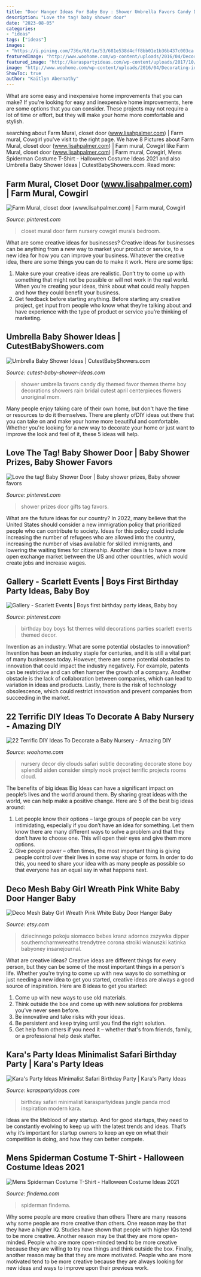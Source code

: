 ```yaml
---
title: "Door Hanger Ideas For Baby Boy : Shower Umbrella Favors Candy Diy Themed Favor Themes Theme Boy Decorations Showers Rain Bridal Cutest April Centerpieces Flowers Unoriginal Mom"
description: "Love the tag! baby shower door"
date: "2023-08-05"
categories:
- "ideas"
tags: ["ideas"]
images:
- "https://i.pinimg.com/736x/68/1e/53/681e538d4cff8bb01e1b36b437c003ca.jpg"
featuredImage: "http://www.woohome.com/wp-content/uploads/2016/04/Decorating-ideas-for-Nursery-19.jpg"
featured_image: "http://karaspartyideas.com/wp-content/uploads/2017/10/Minimalist-Safari-Birthday-Party-via-Karas-Party-Ideas-KarasPartyIdeas.com2_.jpg"
image: "http://www.woohome.com/wp-content/uploads/2016/04/Decorating-ideas-for-Nursery-19.jpg"
ShowToc: true
author: "Kaitlyn Abernathy"
---
```



What are some easy and inexpensive home improvements that you can make?
If you're looking for easy and inexpensive home improvements, here are some options that you can consider. These projects may not require a lot of time or effort, but they will make your home more comfortable and stylish.

	

		
searching about Farm Mural, closet door (www.lisahpalmer.com) | Farm mural, Cowgirl you've visit to the right page. We have 8 Pictures about Farm Mural, closet door (www.lisahpalmer.com) | Farm mural, Cowgirl like Farm Mural, closet door (www.lisahpalmer.com) | Farm mural, Cowgirl, Mens Spiderman Costume T-Shirt - Halloween Costume Ideas 2021 and also Umbrella Baby Shower Ideas | CutestBabyShowers.com. Read more:
		
    
## Farm Mural, Closet Door (www.lisahpalmer.com) | Farm Mural, Cowgirl

<img loading=lazy src="https://i.pinimg.com/originals/7d/93/01/7d9301caff5a523c484ff10c25275270.jpg" onerror="this.onerror=null;this.src='https://tse3.mm.bing.net/th?id=OIP.b5EMkpVc6rBAyv1dtD7-rAHaJ4&amp;pid=15.1';" alt="Farm Mural, closet door (www.lisahpalmer.com) | Farm mural, Cowgirl">

_Source: pinterest.com_

>closet mural door farm nursery cowgirl murals bedroom. 

	

What are some creative ideas for businesses?
Creative ideas for businesses can be anything from a new way to market your product or service, to a new idea for how you can improve your business. Whatever the creative idea, there are some things you can do to make it work. Here are some tips: 
1. Make sure your creative ideas are realistic. Don’t try to come up with something that might not be possible or will not work in the real world. When you’re creating your ideas, think about what could really happen and how they could benefit your business. 
2. Get feedback before starting anything. Before starting any creative project, get input from people who know what they’re talking about and have experience with the type of product or service you’re thinking of marketing.

    
## Umbrella Baby Shower Ideas | CutestBabyShowers.com

<img loading=lazy src="https://www.cutest-baby-shower-ideas.com/images/umbrellafavors.jpg" onerror="this.onerror=null;this.src='https://tse4.mm.bing.net/th?id=OIP.VHXnPk78PJ6jUNDuuwD36QHaLL&amp;pid=15.1';" alt="Umbrella Baby Shower Ideas | CutestBabyShowers.com">

_Source: cutest-baby-shower-ideas.com_

>shower umbrella favors candy diy themed favor themes theme boy decorations showers rain bridal cutest april centerpieces flowers unoriginal mom. 

	

Many people enjoy taking care of their own home, but don't have the time or resources to do it themselves. There are plenty ofDIY ideas out there that you can take on and make your home more beautiful and comfortable. Whether you're looking for a new way to decorate your home or just want to improve the look and feel of it, these 5 ideas will help.

    
## Love The Tag! Baby Shower Door | Baby Shower Prizes, Baby Shower Favors

<img loading=lazy src="https://i.pinimg.com/736x/0e/61/23/0e61233f67789ea8e6d052050f688300.jpg" onerror="this.onerror=null;this.src='https://tse4.mm.bing.net/th?id=OIP.AK3Wft4Bv5Fh-2RfVKrZNQAAAA&amp;pid=15.1';" alt="Love the tag! Baby Shower Door | Baby shower prizes, Baby shower favors">

_Source: pinterest.com_

>shower prizes door gifts tag favors. 

	

What are the future ideas for our country?
In 2022, many believe that the United States should consider a new immigration policy that prioritized people who can contribute to society. Ideas for this policy could include increasing the number of refugees who are allowed into the country, increasing the number of visas available for skilled immigrants, and lowering the waiting times for citizenship. Another idea is to have a more open exchange market between the US and other countries, which would create jobs and increase wages.

    
## Gallery - Scarlett Events | Boys First Birthday Party Ideas, Baby Boy

<img loading=lazy src="https://i.pinimg.com/736x/68/1e/53/681e538d4cff8bb01e1b36b437c003ca.jpg" onerror="this.onerror=null;this.src='https://tse4.mm.bing.net/th?id=OIP.rMjGjHYhibBZCtvCbnHglwHaLH&amp;pid=15.1';" alt="Gallery - Scarlett Events | Boys first birthday party ideas, Baby boy">

_Source: pinterest.com_

>birthday boy boys 1st themes wild decorations parties scarlett events themed decor. 

	

Invention as an industry: What are some potential obstacles to innovation?
Invention has been an industry staple for centuries, and it is still a vital part of many businesses today. However, there are some potential obstacles to innovation that could impact the industry negatively. For example, patents can be restrictive and can often hamper the growth of a company. Another obstacle is the lack of collaboration between companies, which can lead to variation in ideas and products. Lastly, there is the risk of technology obsolescence, which could restrict innovation and prevent companies from succeeding in the market.

    
## 22 Terrific DIY Ideas To Decorate A Baby Nursery - Amazing DIY

<img loading=lazy src="http://www.woohome.com/wp-content/uploads/2016/04/Decorating-ideas-for-Nursery-19.jpg" onerror="this.onerror=null;this.src='https://tse2.mm.bing.net/th?id=OIP.0kFqGFSSu7WHdXZAchOgeAHaLH&amp;pid=15.1';" alt="22 Terrific DIY Ideas To Decorate a Baby Nursery - Amazing DIY">

_Source: woohome.com_

>nursery decor diy clouds safari subtle decorating decorate stone boy splendid aiden consider simply nook project terrific projects rooms cloud. 

	

The benefits of big ideas
Big Ideas can have a significant impact on people’s lives and the world around them. By sharing great ideas with the world, we can help make a positive change. Here are 5 of the best big ideas around: 
1. Let people know their options – large groups of people can be very intimidating, especially if you don’t have an idea for something. Let them know there are many different ways to solve a problem and that they don’t have to choose one. This will open their eyes and give them more options. 
2. Give people power – often times, the most important thing is giving people control over their lives in some way shape or form. In order to do this, you need to share your idea with as many people as possible so that everyone has an equal say in what happens next. 

    
## Deco Mesh Baby Girl Wreath Pink White Baby Door Hanger Baby

<img loading=lazy src="https://img1.etsystatic.com/000/0/5490169/il_fullxfull.341821737.jpg" onerror="this.onerror=null;this.src='https://tse1.mm.bing.net/th?id=OIP.CQOLkWddQkGh5a7ieOq9IAHaHp&amp;pid=15.1';" alt="Deco Mesh Baby Girl Wreath Pink White Baby Door Hanger Baby">

_Source: etsy.com_

>dziecinnego pokoju siomacco bebes kranz adornos zszywka dipper southerncharmwreaths trendytree corona stroiki wianuszki katinka babyoney insanejournal. 

	

What are creative ideas?
Creative ideas are different things for every person, but they can be some of the most important things in a person's life. Whether you're trying to come up with new ways to do something or just needing a new idea to get you started, creative ideas are always a good source of inspiration. Here are 8 ideas to get you started: 
1. Come up with new ways to use old materials.
2. Think outside the box and come up with new solutions for problems you've never seen before.
3. Be innovative and take risks with your ideas.
4. Be persistent and keep trying until you find the right solution. 
5. Get help from others if you need it – whether that's from friends, family, or a professional help desk staffer. 

    
## Kara&#039;s Party Ideas Minimalist Safari Birthday Party | Kara&#039;s Party Ideas

<img loading=lazy src="http://karaspartyideas.com/wp-content/uploads/2017/10/Minimalist-Safari-Birthday-Party-via-Karas-Party-Ideas-KarasPartyIdeas.com2_.jpg" onerror="this.onerror=null;this.src='https://tse3.mm.bing.net/th?id=OIP.BdHTZ80cJL97snePEwWB3AHaLH&amp;pid=15.1';" alt="Kara&#039;s Party Ideas Minimalist Safari Birthday Party | Kara&#039;s Party Ideas">

_Source: karaspartyideas.com_

>birthday safari minimalist karaspartyideas jungle panda mod inspiration modern kara. 

	

Ideas are the lifeblood of any startup. And for good startups, they need to be constantly evolving to keep up with the latest trends and ideas. That’s why it’s important for startup owners to keep an eye on what their competition is doing, and how they can better compete.

    
## Mens Spiderman Costume T-Shirt - Halloween Costume Ideas 2021

<img loading=lazy src="https://findema.com/wp-content/uploads/2014/10/halloween_20147510.jpg" onerror="this.onerror=null;this.src='https://tse3.mm.bing.net/th?id=OIP.cyvMJG_37NAqmwWHk1j_YQHaKl&amp;pid=15.1';" alt="Mens Spiderman Costume T-Shirt - Halloween Costume Ideas 2021">

_Source: findema.com_

>spiderman findema. 

	

Why some people are more creative than others
There are many reasons why some people are more creative than others. One reason may be that they have a higher IQ. Studies have shown that people with higher IQs tend to be more creative. Another reason may be that they are more open-minded. People who are more open-minded tend to be more creative because they are willing to try new things and think outside the box. Finally, another reason may be that they are more motivated. People who are more motivated tend to be more creative because they are always looking for new ideas and ways to improve upon their previous work.

